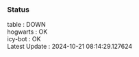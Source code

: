 ### Status


table : DOWN  
hogwarts : OK  
icy-bot : OK  
Latest Update : 2024-10-21 08:14:29.127624
